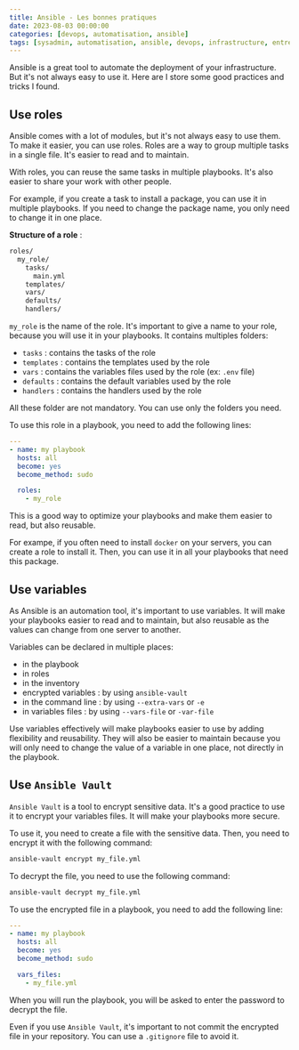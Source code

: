 ```yaml
---
title: Ansible - Les bonnes pratiques
date: 2023-08-03 00:00:00
categories: [devops, automatisation, ansible]
tags: [sysadmin, automatisation, ansible, devops, infrastructure, entreprise]
---
```


Ansible is a great tool to automate the deployment of your infrastructure. But it's not always easy to use it. Here are I store some good practices and tricks I found.

## Use roles

Ansible comes with a lot of modules, but it's not always easy to use them. To make it easier, you can use roles. Roles are a way to group multiple tasks in a single file. It's easier to read and to maintain.

With roles, you can reuse the same tasks in multiple playbooks. It's also easier to share your work with other people.

For example, if you create a task to install a package, you can use it in multiple playbooks. If you need to change the package name, you only need to change it in one place.

**Structure of a role** : 
    
```bash
roles/
  my_role/
    tasks/
      main.yml
    templates/
    vars/
    defaults/
    handlers/
```

`my_role` is the name of the role. It's important to give a name to your role, because you will use it in your playbooks. It contains multiples folders:
- `tasks` : contains the tasks of the role
- `templates` : contains the templates used by the role
- `vars` : contains the variables files used by the role (ex: `.env` file)
- `defaults` : contains the default variables used by the role
- `handlers` : contains the handlers used by the role

All these folder are not mandatory. You can use only the folders you need.

To use this role in a playbook, you need to add the following lines:

```yaml
---
- name: my playbook
  hosts: all
  become: yes
  become_method: sudo

  roles:
    - my_role
```

This is a good way to optimize your playbooks and make them easier to read, but also reusable. 

For exampe, if you often need to install `docker` on your servers, you can create a role to install it. Then, you can use it in all your playbooks that need this package.

## Use variables

As Ansible is an automation tool, it's important to use variables. It will make your playbooks easier to read and to maintain, but also reusable as the values can change from one server to another.

Variables can be declared in multiple places:
- in the playbook
- in roles
- in the inventory
- encrypted variables : by using `ansible-vault` 
- in the command line : by using `--extra-vars` or `-e`
- in variables files : by using `--vars-file` or `-var-file`

Use variables effectively will make playbooks easier to use by adding flexibility and reusability. They will also be easier to maintain because you will only need to change the value of a variable in one place, not directly in the playbook.

## Use `Ansible Vault`

`Ansible Vault` is a tool to encrypt sensitive data. It's a good practice to use it to encrypt your variables files. It will make your playbooks more secure.

To use it, you need to create a file with the sensitive data. Then, you need to encrypt it with the following command:

```bash
ansible-vault encrypt my_file.yml
```

To decrypt the file, you need to use the following command:

```bash
ansible-vault decrypt my_file.yml
```

To use the encrypted file in a playbook, you need to add the following line:

```yaml
---
- name: my playbook
  hosts: all
  become: yes
  become_method: sudo

  vars_files:
    - my_file.yml
```

When you will run the playbook, you will be asked to enter the password to decrypt the file.

Even if you use `Ansible Vault`, it's important to not commit the encrypted file in your repository. You can use a `.gitignore` file to avoid it.